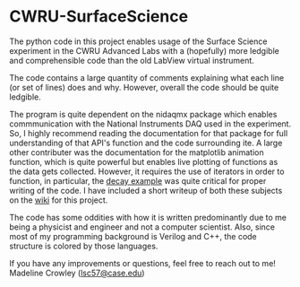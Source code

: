 # CWRU-SurfaceScience

The python code in this project enables usage of the Surface Science experiment in the CWRU Advanced Labs with a (hopefully) more ledgible and comprehensible code than the old LabView virtual instrument. 

The code contains a large quantity of comments explaining what each line (or set of lines) does and why. However, overall the code should be quite ledgible.

The program is quite dependent on the nidaqmx package which enables commmunication with the National Instruments DAQ used in the experiment. So, I highly recommend reading the documentation for that package for full understanding of that API's function and the code surrounding ite. A large other contributer was the documentation for the matplotlib animation function, which is quite powerful but enables live plotting of functions as the data gets collected. However, it requires the use of iterators in order to function, in particular, the [decay example](https://matplotlib.org/stable/gallery/animation/animate_decay.html#sphx-glr-gallery-animation-animate-decay-py) was quite critical for proper writing of the code. I have included a short writeup of both these subjects on the [wiki](https://github.com/LiamCrowley/CWRU-SurfaceScience/wiki) for this project.

The code has some oddities with how it is written predominantly due to me being a physicist and engineer and not a computer scientist. Also, since most of my programming background is Verilog and C++, the code structure is colored by those languages. 

If you have any improvements or questions, feel free to reach out to me! Madeline Crowley (lsc57@case.edu) 
